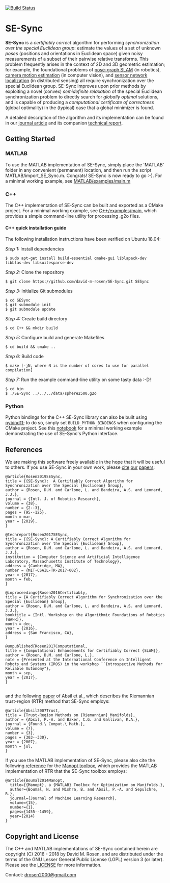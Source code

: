 [![Build Status](https://travis-ci.org/david-m-rosen/SE-Sync.svg?branch=master)](https://travis-ci.org/david-m-rosen/SE-Sync)

# SE-Sync


**SE-Sync** is a *certifiably correct* algorithm for performing *synchronization over the special Euclidean group*: estimate the values of a set of unknown *poses* (positions and orientations in Euclidean space) given noisy measurements of a subset of their pairwise relative transforms.  This problem frequently arises in the context of 2D and 3D geometric estimation; for example, the foundational problems of [pose-graph SLAM](http://domino.informatik.uni-freiburg.de/teaching/ws11/robotics2/pdfs/ls-slam-tutorial.pdf) (in robotics), [camera motion estimation](http://cmp.felk.cvut.cz/ftp/articles/pajdla/Martinec-Pajdla-CVPR-2007.pdf) (in computer vision), and [sensor network localization](https://www.ncbi.nlm.nih.gov/pmc/articles/PMC3741000/) (in distributed sensing) all require synchronization over the special Euclidean group.  SE-Sync improves upon prior methods by exploiting a novel (convex) *semidefinite relaxation* of the special Euclidean synchronization problem to directly search for *globally optimal* solutions, and is capable of producing a *computational certificate of correctness* (global optimality) in the (typical) case that a global minimizer is found.

A detailed description of the algorithm and its implementation can be found in our [journal article](https://github.com/david-m-rosen/SE-Sync/blob/master/SE-Sync%20-%20A%20certifiably%20correct%20algorithm%20for%20synchronization%20over%20the%20special%20Euclidean%20group.pdf) and its companion [technical report](https://github.com/david-m-rosen/SE-Sync/blob/master/SE-Sync%20-%20A%20Certifiably%20Correct%20Algorithm%20for%20Synchronization%20over%20the%20Special%20Euclidean%20Group.pdf).



## Getting Started

### MATLAB

To use the MATLAB implementation of SE-Sync, simply place the 'MATLAB' folder in any convenient (permanent) location, and then run the script MATLAB/import_SE_Sync.m.  Congrats!  SE-Sync is now ready to go :-).  For a minimal working example, see [MATLAB/examples/main.m](https://github.com/david-m-rosen/SE-Sync/blob/master/MATLAB/examples/main.m)

### C++

The C++ implementation of SE-Sync can be built and exported as a CMake project.  For a minimal working example, see [C++/examples/main](https://github.com/david-m-rosen/SE-Sync/blob/master/C%2B%2B/examples/main.cpp), which provides a simple command-line utility for processing .g2o files.

#### C++ quick installation guide

The following installation instructions have been verified on Ubuntu 18.04:

*Step 1:*  Install dependencies
```
$ sudo apt-get install build-essential cmake-gui liblapack-dev libblas-dev libsuitesparse-dev
```

*Step 2:*  Clone the repository
```
$ git clone https://github.com/david-m-rosen/SE-Sync.git SESync
```

*Step 3:*  Initialize Git submodules
```
$ cd SESync
$ git submodule init
$ git submodule update
```

*Step 4:*  Create build directory
```
$ cd C++ && mkdir build
```

*Step 5:*  Configure build and generate Makefiles
```
$ cd build && cmake ..
```

*Step 6:*  Build code
```
$ make [-jN, where N is the number of cores to use for parallel compilation]
```

*Step 7:*  Run the example command-line utility on some tasty data :-D!
```
$ cd bin
$ ./SE-Sync ../../../data/sphere2500.g2o 
```

### Python

Python bindings for the C++ SE-Sync library can also be built using [pybind11](https://pybind11.readthedocs.io/en/stable/index.html); to do so, simply set `BUILD_PYTHON_BINDINGS` when configuring the CMake project.  See this [notebook](https://github.com/david-m-rosen/SE-Sync/blob/master/C%2B%2B/examples/PySESync.ipynb) for a minimal working example demonstrating the use of SE-Sync's Python interface.

## References

We are making this software freely available in the hope that it will be useful to others. If you use SE-Sync in your own work, please [cite](https://github.com/david-m-rosen/SE-Sync/blob/master/SE-Sync%20-%20A%20certifiably%20correct%20algorithm%20for%20synchronization%20over%20the%20special%20Euclidean%20group.pdf) [our](https://github.com/david-m-rosen/SE-Sync/blob/master/SE-Sync%20-%20A%20Certifiably%20Correct%20Algorithm%20for%20Synchronization%20over%20the%20Special%20Euclidean%20Group.pdf) [papers](https://github.com/david-m-rosen/SE-Sync/blob/master/A%20Certifiably%20Correct%20Algorithm%20for%20Synchronization%20over%20the%20Special%20Euclidean%20Group.pdf):

```
@article{Rosen2019SESync,
title = {{SE-Sync}:  A Certifiably Correct Algorithm for Synchronization over the Special {Euclidean} Group},
author = {Rosen, D.M. and Carlone, L. and Bandeira, A.S. and Leonard, J.J.},
journal = {Intl. J. of Robotics Research},
volume = {38},
number = {2--3},
pages = {95--125},
month = mar,
year = {2019},
}

@techreport{Rosen2017SESync,
title = {{SE-Sync}: A Certifiably Correct Algorithm for Synchronization over the Special {Euclidean} Group},
author = {Rosen, D.M. and Carlone, L. and Bandeira, A.S. and Leonard, J.J.},
institution = {Computer Science and Artificial Intelligence Laboratory, Massachusetts Institute of Technology},
address = {Cambridge, MA},
number = {MIT-CSAIL-TR-2017-002},
year = {2017},
month = feb,
}

@inproceedings{Rosen2016Certifiably,
title = {A Certifiably Correct Algorithm for Synchronization over the Special {Euclidean} Group},
author = {Rosen, D.M. and Carlone, L. and Bandeira, A.S. and Leonard, J.J.},
booktitle = {Intl. Workshop on the Algorithmic Foundations of Robotics (WAFR)},
month = dec,
year = {2016},
address = {San Francisco, CA},
}

@unpublished{Rosen2017Computational,
title = {Computational Enhancements for Certifiably Correct {SLAM}},
author = {Rosen, D.M. and Carlone, L.},
note = {Presented at the International Conference on Intelligent Robots and Systems (IROS) in the workshop ``Introspective Methods for Reliable Autonomy"},
month = sep,
year = {2017},
}


```

and the following [paper](https://pdfs.semanticscholar.org/90b8/a3b089509dfea2fb83b2e49d77a443b2a3f7.pdf) of Absil et al., which describes the Riemannian trust-region (RTR) method that SE-Sync employs:

```
@article{Absil2007Trust,
title = {Trust-Region Methods on {Riemannian} Manifolds},
author = {Absil, P.-A. and Baker, C.G. and Gallivan, K.A.},
journal = {Found.\ Comput.\ Math.},
volume = {7},
number = {3},
pages = {303--330},
year = {2007},
month = jul,
}
```

If you use the MATLAB implementation of SE-Sync, please also cite the following [reference](http://www.jmlr.org/papers/volume15/boumal14a/boumal14a.pdf) for the [Manopt toolbox](https://www.manopt.org/), which provides the MATLAB implementation of RTR that the SE-Sync toolbox employs:

```
@article{Boumal2014Manopt,
  title={{Manopt}, a {MATLAB} Toolbox for Optimization on Manifolds.},
  author={Boumal, N. and Mishra, B. and Absil, P.-A. and Sepulchre, R.},
  journal={Journal of Machine Learning Research},
  volume={15},
  number={1},
  pages={1455--1459},
  year={2014}
}
```


## Copyright and License 

The C++ and MATLAB implementations of SE-Sync contained herein are copyright (C) 2016 - 2018 by David M. Rosen, and are distributed under the terms of the GNU Lesser General Public License (LGPL) version 3 (or later).  Please see the [LICENSE](https://github.com/david-m-rosen/SE-Sync/blob/master/LICENSE) for more information.

Contact: drosen2000@gmail.com
